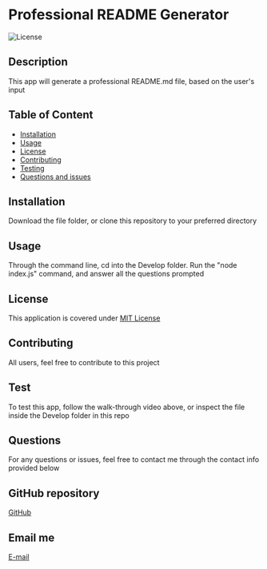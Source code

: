 
  # Professional README Generator

  ![License](https://img.shields.io/badge/License-MIT%20License-blue.svg)

  ## Description
  This app will generate a professional README.md file, based on the user's input

  ## Table of Content

  * [Installation](#installation)
  * [Usage](#usage)
  * [License](#license)
  * [Contributing](#contributing)
  * [Testing](#testing)
  * [Questions and issues](#questions)

  ## Installation
  Download the file folder, or clone this repository to your preferred directory

  ## Usage
  Through the command line, cd into the Develop folder. Run the "node index.js" command, and answer all the questions prompted

  ## License
  This application is covered under [MIT License](https://choosealicense.com/licenses/mit/)

  ## Contributing
  All users, feel free to contribute to this project

  ## Test
  To test this app, follow the walk-through video above, or inspect the file inside the Develop folder in this repo

  ## Questions
  For any questions or issues, feel free to contact me through the contact info provided below

  ## GitHub repository
  [GitHub](https://github.com/)

  ## Email me
  [E-mail](mailto:google@gmail.com)
